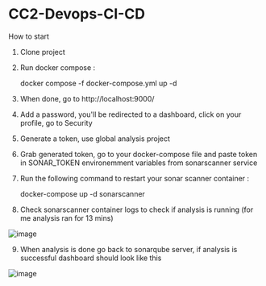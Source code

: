 # CC2-Devops-CI-CD

How to start

1. Clone project
2. Run docker compose :

     docker compose -f docker-compose.yml up -d

3. When done, go to http://localhost:9000/
4. Add a password, you'll be redirected to a dashboard, click on your profile, go to Security
5. Generate a token, use global analysis project
6. Grab generated token, go to your docker-compose file and paste token in SONAR_TOKEN environemment variables from sonarscanner service
7. Run the following command to restart your sonar scanner container :

     docker-compose up -d sonarscanner

8. Check sonarscanner container logs to check if analysis is running (for me analysis ran for 13 mins)

![image](https://github.com/Ascensian/CC2---Devops-CI-CD/assets/84803535/092cae18-04f2-4b1b-9053-251c94d8d25f)

9. When analysis is done go back to sonarqube server, if analysis is successful dashboard should look like this

![image](https://github.com/Ascensian/CC2---Devops-CI-CD/assets/84803535/76cb13f5-8209-4f4e-9d12-fb2f9b2daaf0)


